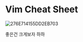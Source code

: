 # Vim Cheat Sheet

![276E714155DD2EB703](https://user-images.githubusercontent.com/43538380/123881311-5ed4a400-d97f-11eb-9da9-9440bbc5d9ea.png)

좋은건 크게보자 하하
